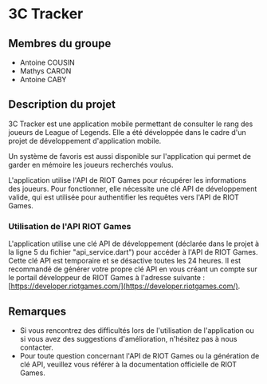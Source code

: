# 3C Tracker

## Membres du groupe

- Antoine COUSIN
- Mathys CARON
- Antoine CABY

## Description du projet

3C Tracker est une application mobile permettant de consulter le rang des joueurs de League of Legends. Elle a été développée dans le cadre d'un projet de développement d'application mobile.

Un système de favoris est aussi disponible sur l'application qui permet de garder en mémoire les joueurs recherchés voulus.

L'application utilise l'API de RIOT Games pour récupérer les informations des joueurs. Pour fonctionner, elle nécessite une clé API de développement valide, qui est utilisée pour authentifier les requêtes vers l'API de RIOT Games.

### Utilisation de l'API RIOT Games

L'application utilise une clé API de développement (déclarée dans le projet à la ligne 5 du fichier "api_service.dart") pour accéder à l'API de RIOT Games. Cette clé API est temporaire et se désactive toutes les 24 heures. Il est recommandé de générer votre propre clé API en vous créant un compte sur le portail développeur de RIOT Games à l'adresse suivante : [https://developer.riotgames.com/](https://developer.riotgames.com/).

## Remarques

- Si vous rencontrez des difficultés lors de l'utilisation de l'application ou si vous avez des suggestions d'amélioration, n'hésitez pas à nous contacter.
- Pour toute question concernant l'API de RIOT Games ou la génération de clé API, veuillez vous référer à la documentation officielle de RIOT Games.
